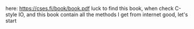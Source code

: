 here: https://cses.fi/book/book.pdf
luck to find this book, when check C-style IO, and this book contain all the methods I get from internet
good, let's start
